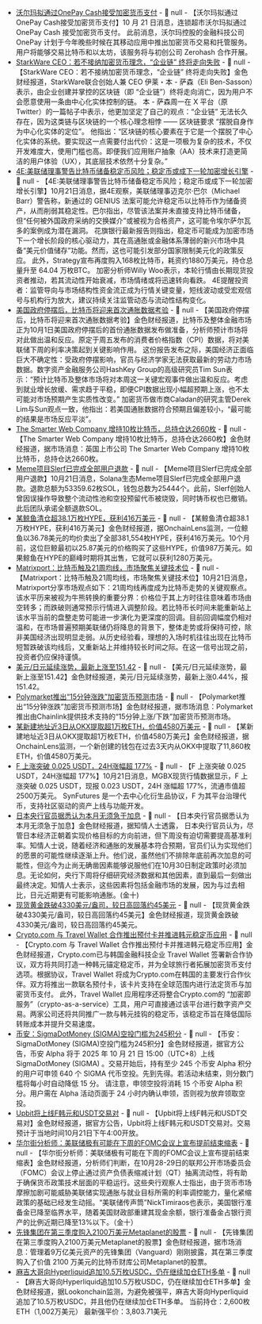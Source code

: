 - [沃尔玛拟通过OnePay Cash接受加密货币支付](https://x.com/Xaif_Crypto/status/1979985523008823760) - 📰 null - 【沃尔玛拟通过OnePay Cash接受加密货币支付】10 月 21 日消息，连锁超市沃尔玛拟通过 OnePay Cash 接受加密货币支付。 
此前消息，沃尔玛控股的金融科技公司 OnePay 计划于今年晚些时候在其移动应用中推出加密货币交易和托管服务。用户将能够交易比特币和以太坊，该服务将与初创公司 Zerohash 合作开展。
- [StarkWare CEO：若不接纳加密货币理念，“企业链” 终将走向失败](https://cointelegraph.com/news/corporate-blockchains-will-fail-starkware-ceo) - 📰 null - 【StarkWare CEO：若不接纳加密货币理念，“企业链” 终将走向失败】金色财经报道，StarkWare联合创始人兼 CEO 伊莱・本 - 萨森（Eli Ben-Sasson）表示，由企业创建并掌控的区块链（即 “企业链”）终将走向消亡，因为用户不会愿意使用一条由中心化实体控制的链。 
本 - 萨森周一在 X 平台（原 Twitter）的一篇帖子中表示，他更加坚定了自己的观点：“企业链” 无法长久存在，因为这类链与区块链的一个核心理念相悖 —— 区块链要求 “摆脱自身作为中心化实体的定位”。 
他指出：“区块链的核心要素在于它是一个摆脱了中心化实体的系统。要实现这一点需要付出代价：这是一项极为复杂的技术，不仅开发难度大，使用门槛也高。即便我们应用账户抽象（AA）技术来打造更简洁的用户体验（UX），其底层技术依然十分复杂。”
- [4E∶美联储理事警告比特币储备稳定币风险；稳定币或成下一轮加密增长引擎](https://x.com/4E_Global/status/1980514562744156659) - 📰 null - 【4E∶美联储理事警告比特币储备稳定币风险；稳定币或成下一轮加密增长引擎】10月21日消息，据4E观察，美联储理事迈克尔·巴尔（Michael Barr）警告称，新通过的 GENIUS 法案可能允许稳定币以比特币作为储备资产，从而削弱其稳定性。巴尔指出，尽管该法案并未直接支持比特币储备，但“任何被外国政府采纳的交换媒介”或被视为合格资产，这可能令埃尔萨尔瓦多的案例成为潜在漏洞。 
花旗银行最新报告则指出，稳定币可能成为加密市场下一个增长阶段的核心驱动力，其在高通胀或金融体系薄弱的新兴市场中具备“美元价值储存”功能。然而，这也可能引发部分国家限制美元化的政策反应。 
此外，Strategy宣布再度购入168枚比特币，耗资约1880万美元，持仓总量升至 64.04 万枚BTC。 
加密分析师Willy Woo表示，本轮行情由长期现货投资者推动，若其流动性开始衰减，市场情绪或将迅速转向看跌。 
4E提醒投资者：监管导向与市场结构性资金流正成为行情关键变量，短线波动或受宏观信号与机构行为放大，建议持续关注监管动态与流动性结构变化。
- [美国政府停摆后，比特币将迎来首次通胀数据考验](https://decrypt.co/345135/bitcoin-braces-for-first-inflation-test-since-us-shutdown) - 📰 null - 【美国政府停摆后，比特币将迎来首次通胀数据考验】金色财经报道，比特币及整体金融市场正为10月1日美国政府停摆后的首份通胀数据发布做准备，分析师预计市场将对此做出温和反应。原定于周五发布的消费者价格指数（CPI）数据，将对美联储下周的利率决策起到关键影响作用。 
这份报告发布之际，美国经济正面临巨大不确定性：受政府停摆影响，官员与经济学家无法获取最新的劳动力市场数据。数字资产金融服务公司HashKey Group的高级研究员Tim Sun表示：“预计比特币及整体市场将对本周这一关键宏观事件做出温和反应。考虑到就业增长放缓、需求趋于平稳，即便CPI数据出现小幅超预期上涨，也不太可能对市场预期产生实质性改变。” 
加密货币做市商Caladan的研究主管Derek Lim与Sun观点一致，他指出：若美国通胀数据符合预期且偏差较小，“最可能的结果是市场反应平淡”。
- [The Smarter Web Company 增持10枚比特币，总持仓达2660枚](https://x.com/smarterwebuk/status/1980514698840740253) - 📰 null - 【The Smarter Web Company 增持10枚比特币，总持仓达2660枚】金色财经报道，据市场消息：英国上市公司 The Smarter Web Company 增持10枚比特币，总持仓达2660枚。
- [Meme项目Slerf已完成全部用户退款](https://x.com/slerfsol/status/1980384665514193255) - 📰 null - 【Meme项目Slerf已完成全部用户退款】10月21日消息，Solana生态Meme项目Slerf已完成全部用户退款。退款总额为53359.62枚SOL，钱包总数为25444个。此前，Slerf创始人曾因误操作导致整个流动性池和空投预留代币被烧毁，同时铸币权也已撤销。此后团队承诺全额退款SOL。
- [某鲸鱼清仓超38.1万枚HYPE，获利416万美元](https://x.com/OnchainLens/status/1980511274581839877) - 📰 null - 【某鲸鱼清仓超38.1万枚HYPE，获利416万美元】金色财经报道，据OnchainLens监测，一位鲸鱼以36.78美元的均价卖出了全部381,554枚HYPE，获利416万美元。10个月前，这位巨鲸最初以25.87美元的价格购买了这些HYPE，价值987万美元。如果鲸鱼在HYPE的巅峰时期将其出售，它就可以获利1280万美元。
- [Matrixport：比特币触及21周均线，市场聚焦关键技术位]() - 📰 null - 【Matrixport：比特币触及21周均线，市场聚焦关键技术位】10月21日消息，Matrixport分享市场观点如下：21周均线再度成为比特币走势的关键观察点。该水平历来被视为牛熊转换的重要分界：价格位于其上方时往往意味着市场由空转多；而跌破则通常预示行情进入调整阶段。若比特币长时间未能重新站上该水平当前的盘整走势可能进一步演化为更深度的回调。目前回调幅度仍相对温和，在市场普遍预期美联储仍将降息的背景下，整体走势或将保持可控，除非美国经济出现明显走弱。从历史经验看，理想的入场时机往往出现在比特币短暂跌破该均线后，又重新站上并维持较长时间之际。在这一信号出现之前，投资者仍应保持谨慎。
- [美元/日元延续涨势，最新上涨至151.42]() - 📰 null - 【美元/日元延续涨势，最新上涨至151.42】金色财经报道，美元/日元延续涨势，最新上涨0.44%，报151.42。
- [Polymarket推出“15分钟涨跌”加密货币预测市场](https://x.com/Cointelegraph/status/1980507011214082470) - 📰 null - 【Polymarket推出“15分钟涨跌”加密货币预测市场】金色财经报道，据市场消息：Polymarket推出由Chainlink提供技术支持的“15分钟上涨/下跌”加密货币预测市场。
- [某新建地址近3日从OKX提取超1万枚ETH，价值4580万美元](https://x.com/OnchainLens/status/1980506918058881433) - 📰 null - 【某新建地址近3日从OKX提取超1万枚ETH，价值4580万美元】金色财经报道，据OnchainLens监测，一个新创建的钱包在过去3天内从OKX中提取了11,860枚ETH，价值4580万美元。
- [F 上涨突破 0.025 USDT，24H涨幅超 177%](https://www.mgbx.com/spot/trade/f_usdt) - 📰 null - 【F 上涨突破 0.025 USDT，24H涨幅超 177%】10月21日消息，MGBX现货行情数据显示，F 上涨突破 0.025 USDT，现报 0.023 USDT，24H 涨幅超 177%，流通市值超 2500万美元。 
SynFutures 是一个去中心化衍生品协议，F 为其平台治理代币，支持社区驱动的资产上线与功能开发。
- [日本央行官员据悉认为本月无须急于加息]() - 📰 null - 【日本央行官员据悉认为本月无须急于加息】金色财经报道，据知情人士透露， 日本央行官员认为，尽管日本经济正朝着实现价格目标的方向前进，但下周没有迫切需要提高基准利率。知情人士说，随着经济和通胀的发展基本符合预期，官员们认为实现他们的愿景的可能性继续逐渐上升。他们说，虽然他们不排除年底前再次加息的可能性，但迄今为止尚无确凿因素能够说服他们在10月30日制定政策时必须加息。无论如何，央行下周将仔细研究经济数据和其他因素，直到最后一刻做出最终决定。知情人士表示，这些因素将包括金融市场的发展，因为与过去相比，日元近期更有可能影响通胀。(金十)
- [现货黄金跌破4330美元/盎司，较日高回落约45美元]() - 📰 null - 【现货黄金跌破4330美元/盎司，较日高回落约45美元】金色财经报道，现货黄金跌破4330美元/盎司，较日高回落约45美元。
- [Crypto.com 与 Travel Wallet 合作推出预付卡并推进韩元稳定币应用](https://crypto.news/crypto-com-travel-wallet-card-krw-stablecoin-2025/) - 📰 null - 【Crypto.com 与 Travel Wallet 合作推出预付卡并推进韩元稳定币应用】金色财经报道，Crypto.com已与韩国金融科技企业 Travel Wallet 签署新合作协议，双方将共同打造一种韩元锚定稳定币，并为全球旅行者拓展加密货币支付选项。根据协议，Travel Wallet 将成为Crypto.com在韩国的主要发行合作伙伴。双方将推出一款联名预付卡，该卡片支持在全球范围内进行法定货币与加密货币支付。 
此外，Travel Wallet 应用程序还将整合Crypto.com的 “加密即服务”（crypto-as-a-service）工具，用户可直接通过该平台进行数字资产交易。两家公司还将共同推广一款与韩元挂钩的稳定币，该稳定币旨在降低国际转账成本并提升交易速度。
- [币安：SigmaDotMoney (SIGMA)空投门槛为245积分]() - 📰 null - 【币安：SigmaDotMoney (SIGMA)空投门槛为245积分】金色财经报道，据官方公告，币安 Alpha 将于 2025 年 10 月 21 日 15:00（UTC+8）上线 SigmaDotMoney (SIGMA) 。交易开始后，持有至少 245 个币安 Alpha 积分的用户可申领 640 个 SIGMA 代币空投。先到先得。若活动未结束，则分数门槛将每小时自动降低 15 分。 请注意，申领空投将消耗 15 个币安 Alpha 积分。用户需在 Alpha 活动页面于 24 小时内确认申领，否则视为放弃领取空投。
- [Upbit将上线F韩元和USDT交易对]() - 📰 null - 【Upbit将上线F韩元和USDT交易对】金色财经报道，据官方公告，Upbit将上线F韩元和USDT交易对。交易预计于当地时间10月21日下午4:00开放。
- [华尔街分析师：美联储极有可能在下周的FOMC会议上宣布提前结束缩表]() - 📰 null - 【华尔街分析师：美联储极有可能在下周的FOMC会议上宣布提前结束缩表】金色财经报道，分析师们判断，在10月28-29日的联邦公开市场委员会（FOMC）会议上停止通过资产负债表缩减计划（QT）抽离流动性，将有助于确保货币政策技术层面的平稳运行。这些央行观察人士指出，由于货币市场摩擦加剧可能威胁美联储实现通胀与就业目标所需的利率调控能力，量化紧缩政策的基础已经发生动摇。“美联储传声筒”NickTimiraos也表示，美国银行准备金已降至临界水平，随着美国财政部重建其现金余额，银行准备金占银行资产的比例近期已降至13%以下。（金十）
- [先锋集团在第三季度购入2100万美元Metaplanet的股票](https://x.com/pete_rizzo_/status/1980499537601909242) - 📰 null - 【先锋集团在第三季度购入2100万美元Metaplanet的股票】金色财经报道，据市场消息：管理着9万亿美元资产的先锋集团（Vanguard）刚刚披露，其在第三季度购入了价值 2100 万美元的比特币财库公司Metaplanet的股票。
- [麻吉大哥向Hyperliquid追加10.5万枚USDC，仍在继续加仓ETH多单](https://x.com/lookonchain/status/1980497941308768296) - 📰 null - 【麻吉大哥向Hyperliquid追加10.5万枚USDC，仍在继续加仓ETH多单】金色财经报道，据Lookonchain监测，为避免被强平，麻吉大哥向Hyperliquid追加了10.5万枚USDC，并且他仍在继续加仓ETH多单。 
当前持仓：2,600枚ETH（1,002万美元） 
最新强平价：3,803.71美元
